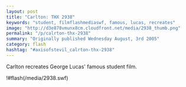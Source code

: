 ```yaml
---
layout: post
title: "Carlton: THX 2938"
keywords: "student, filmflashmediaswf, famous, lucas, recreates"
image: "http://d3e878vmunx8cm.cloudfront.net/media/2938_thumb.png"
permalink: "/p/calrton-thx-2938"
summary: "Originally published Wednesday August, 3rd 2005"
category: flash
hashtag: "#axisofstevil_calrton-thx-2938"
---
```


Carlton recreates George Lucas' famous student film.

!#flash(/media/2938.swf)

